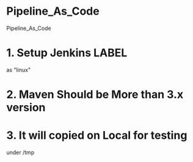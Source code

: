 # Pipeline_As_Code
Pipeline_As_Code

# 1. Setup Jenkins LABEL
as "linux"

# 2. Maven Should be More than 3.x version

# 3. It will copied on Local for testing
under /tmp


